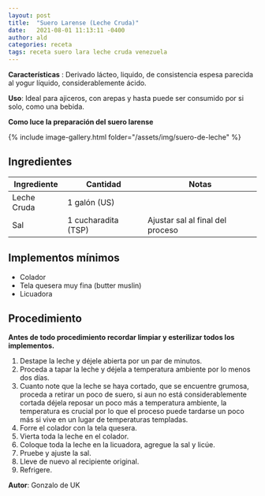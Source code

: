 ```yaml
---
layout: post
title:  "Suero Larense (Leche Cruda)"
date:   2021-08-01 11:13:11 -0400
author: ald
categories: receta
tags: receta suero lara leche cruda venezuela
---
```


**Características** : Derivado lácteo, liquido, de consistencia espesa parecida al yogur líquido, considerablemente ácido.

**Uso**: Ideal para ajiceros, con arepas y hasta puede ser consumido por si solo, como una bebida.

**Como luce la preparación del suero larense**

{% include image-gallery.html folder="/assets/img/suero-de-leche" %} 

## Ingredientes

Ingrediente | Cantidad | Notas
------------| ---------| -----
Leche Cruda | 1 galón (US) |
Sal | 1 cucharadita (TSP) | Ajustar sal al final del proceso 

## Implementos mínimos

- Colador
- Tela quesera muy fina (butter muslin)
- Licuadora

## Procedimiento

**Antes de todo procedimiento recordar limpiar y esterilizar todos los implementos.**

1. Destape la leche y déjele abierta por un par de minutos.
2. Proceda a tapar la leche y déjela a temperatura ambiente por lo menos dos días.
3. Cuanto note que la leche se haya cortado, que se encuentre grumosa, proceda a retirar un poco de suero, si aun no está considerablemente cortada déjela reposar un poco más a temperatura ambiente, la temperatura es crucial por lo que el proceso puede tardarse un poco más si vive en un lugar de temperaturas templadas.
4. Forre el colador con la tela quesera.
5. Vierta toda la leche en el colador.
6. Coloque toda la leche en la licuadora, agregue la sal y licúe.
7. Pruebe y ajuste la sal.
8. Lleve de nuevo al recipiente original.
9. Refrigere.

**Autor**: Gonzalo de UK